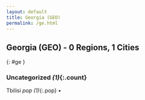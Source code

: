 ```yaml
---
layout: default
title: Georgia (GEO)
permalink: /ge.html
---
```



## Georgia (GEO) - 0 Regions, 1 Cities
{: #ge }





### Uncategorized _(1)_{:.count}


Tbilisi  _pop (1)_{:.pop} •


 
